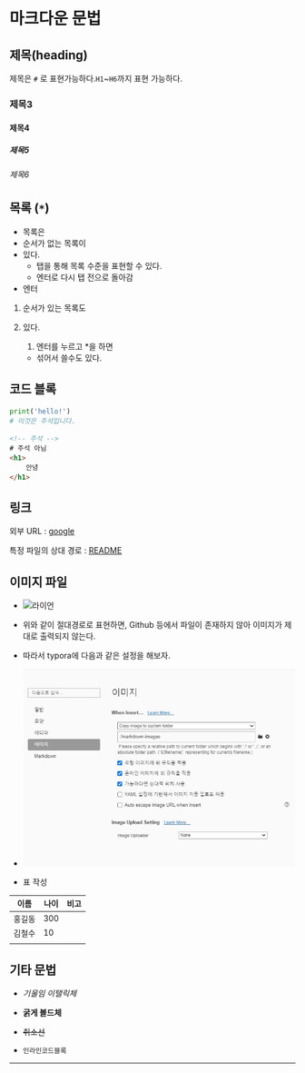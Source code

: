 # 마크다운 문법

## 제목(heading)

제목은 `#` 로 표현가능하다.`H1`~`H6`까지 표현 가능하다.

### 제목3

#### 제목4

##### 제목5

###### 제목6 

##  목록 (`*`)

* 목록은 
* 순서가 없는 목록이 
* 있다.
  * 탭을 통해 목록 수준을 표현할 수 있다.
  * 엔터로 다시 탭 전으로 돌아감
* 엔터

1. 순서가 있는 목록도

2. 있다.

   1. 엔터를 누르고 *을 하면

   * 섞어서 쓸수도 있다.

## 코드 블록

```python
print('hello!')
# 이것은 주석입니다.
```



```html
<!-- 주석 -->
# 주석 아님
<h1>
    안녕
</h1>
```

## 링크

외부 URL : [google](http://google.com)

특정 파일의 상대 경로 : [README](./README.md)



## 이미지 파일

* ![라이언](C:\Users\i\Desktop\라이언.JPG)

* 위와 같이 절대경로로 표현하면, Github 등에서 파일이 존재하지 않아 이미지가 제대로 출력되지 않는다.
* 따라서 typora에 다음과 같은 설정을 해보자.
* ![캡처](markdown-images/캡처.JPG)
* 표 작성

| 이름   | 나이 | 비고 |
| ------ | ---- | ---- |
| 홍길동 | 300  |      |
| 김철수 | 10   |      |
|        |      |      |

## 기타 문법

* *기울임 이탤릭체* 

* **굵게 볼드체**

* ~~취소선~~ 

* `인라인코드블록`

---

